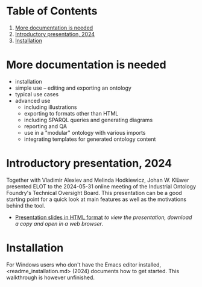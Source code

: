 
# Table of Contents

1.  [More documentation is needed](#org7212c84)
2.  [Introductory presentation, 2024](#org530a104)
3.  [Installation](#org4fb3578)



<a id="org7212c84"></a>

# More documentation is needed

-   installation
-   simple use &#x2013; editing and exporting an ontology
-   typical use cases
-   advanced use
    -   including illustrations
    -   exporting to formats other than HTML
    -   including SPARQL queries and generating diagrams
    -   reporting and QA
    -   use in a "modular" ontology with various imports
    -   integrating templates for generated ontology content


<a id="org530a104"></a>

# Introductory presentation, 2024

Together with Vladimir Alexiev and Melinda Hodkiewicz, Johan W. Klüwer presented ELOT to the 2024-05-31 online meeting of the Industrial Ontology Foundry's Technical Oversight Board.
This presentation can be a good starting point for a quick look at main features as well as the motivations behind the tool.

-   [Presentation slides in HTML format](20240525T181908--elot-presented-to-iof-tob__elot_emacs_iof.html) *to view the presentation, download a copy and open in a web browser*.


<a id="org4fb3578"></a>

# Installation

For Windows users who don't have the Emacs editor installed, <readme_installation.md> (2024) documents how to get started. This walkthrough is however unfinished.

